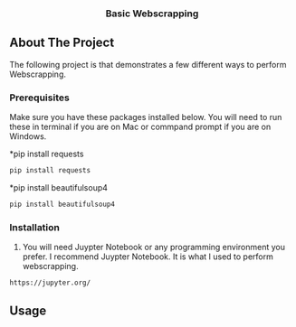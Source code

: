   <h3 align="center">Basic Webscrapping</h3> 
  
  <!-- ABOUT THE PROJECT -->
## About The Project
The following project is that demonstrates a few different ways to perform Webscrapping.

### Prerequisites

Make sure you have these packages installed below. You will need to run these in terminal if you are on Mac or commpand prompt if you are on Windows.

*pip install requests
```sh
pip install requests
```

*pip install beautifulsoup4
```sh
pip install beautifulsoup4
```

### Installation
1. You will need Juypter Notebook or any programming environment you prefer. I recommend Juypter Notebook. It is what I used to perform webscrapping.
```sh
https://jupyter.org/
```

<!-- USAGE EXAMPLES -->
## Usage

